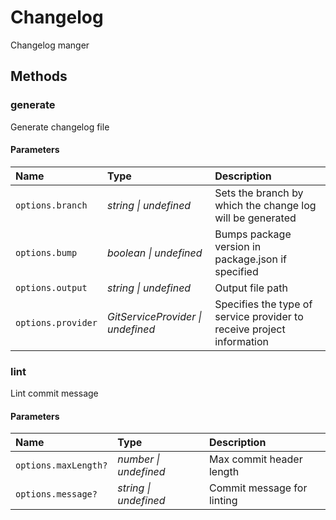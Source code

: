 # Changelog

Changelog manger

## Methods

### generate

Generate changelog file

#### Parameters

| Name               | Type                              | Description                                                           |
| :----------------- | :-------------------------------- | :-------------------------------------------------------------------- |
| `options.branch`   | _string \| undefined_             | Sets the branch by which the change log will be generated             |
| `options.bump`     | _boolean \| undefined_            | Bumps package version in package.json if specified                    |
| `options.output`   | _string \| undefined_             | Output file path                                                      |
| `options.provider` | _GitServiceProvider \| undefined_ | Specifies the type of service provider to receive project information |

### lint

Lint commit message

#### Parameters

| Name                 | Type                  | Description                |
| :------------------- | :-------------------- | :------------------------- |
| `options.maxLength?` | _number \| undefined_ | Max commit header length   |
| `options.message?`   | _string \| undefined_ | Commit message for linting |
